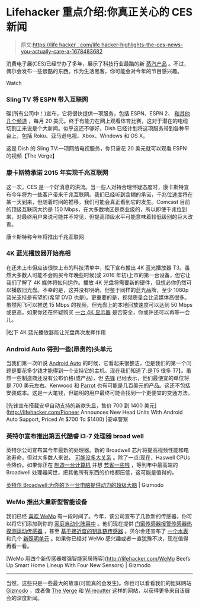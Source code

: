 # Lifehacker 重点介绍:你真正关心的 CES 新闻

> 原文:[https://life hacker . com/life hacker-highlights-the-ces-news-you-actually-care-a-1678483682](https://lifehacker.com/lifehacker-highlights-the-ces-news-you-actually-care-a-1678483682)

消费电子展(CES)已经举办了多年，展示了科技行业最酷的新 [蒸汽产品](http://gizmodo.com/the-best-new-vaporware-5875570) 。不过，偶尔会发布一些很酷的东西。作为生活黑客，你可能会对今年的节目感兴趣。

Watch

### **Sling TV 将 ESPN 带入互联网**

碟(所有公司中！)宣布，它将很快提供一项服务，包括 ESPN、ESPN 2、 [和其他几个频道](http://lifehacker.com/sling-tv-will-stream-espn-and-a-few-other-channels-fo-1677538346) ，每月 20 美元。终于有能力在网上观看体育比赛，这对于潜在的电缆切割工来说是个大新闻。似乎这还不够好，Dish 已经计划将这项服务带到各种平台上，包括 Roku、亚马逊电视、Xbox、Windows 和 OS X。

这是 Dish 的 Sling TV:一项网络电视服务，你只需花 20 美元就可以观看 ESPN 的视频【The Verge】

### **康卡斯特承诺 2015 年实现千兆互联网**

这一次，CES 是一个好消息的洪流。当一些人对持合理怀疑态度时，康卡斯特宣布今年将为一些客户带来千兆互联网。我们已经听到含糊的承诺，千兆位速度将在某一天到来，但随着时间的推移，我们可能会真正看到它的发生。Comcast 目前的顶级互联网大约是 150 Mbps，在大多数地区是商业级的，所以即使千兆位到来，对最终用户来说可能并不常见，但提高顶级水平可能意味着较低级别的巨大改善。

康卡斯特称今年将推出千兆互联网

### **4K 蓝光播放器开始亮相**

在还未上市但应该很快上市的科技清单中，松下宣布推出 4K 蓝光播放器 T3。虽然大多数人可能不会购买今年晚些时候(或 2016 年初)上市的第一台设备，但它让我们了解了 4K 媒体将如何运作。播放 4K 光盘将需要新的硬件，但想必你仍然可以播放旧光盘。不幸的是，这并没有明确，但鉴于同样的蓝光品牌，至少 1080p 蓝光支持是有望的(希望 DVD 也是)。更重要的是，视频质量会比流媒体高很多。虽然网飞可以推送 15 Mbps 的视频，但光盘上的本地回放速度可以达到 50 Mbps 或更高。如果你还在怀疑购买 [一台 4K 显示器](http://lifehacker.com/what-is-4k-and-should-i-buy-a-4k-display-right-now-1540920905) 是否安全，你或许还可以再等一会儿。

|松下 4K 蓝光播放器能让光盘再次发挥作用

### **Android Auto 得到一些(昂贵的)头单元**

当我们第一次听说 [Android Auto](http://gizmodo.com/android-auto-turns-your-dashboard-into-an-android-devic-1595838032) 的时候，它看起来很整洁，但是我们的第一个问题是要花多少钱才能得到一个支持它的主机。现在我们知道了:是T5 很多 T7】。虽然一些制造商还没有公布价格(或产品)，但 [先锋](http://www.androidpolice.com/2015/01/06/pioneer-announces-new-head-units-android-auto-support-starting-700-march/) 已经表示，他们最便宜的单位将是 700 美元左右。Kenwood 和 [Parrot](http://www.androidpolice.com/2015/01/04/parrot-announces-lollipop-powered-rnb6-head-unit-support-android-auto-carplay/) 也有可能是几百美元的产品。这还不包括安装成本。这是一大笔钱，但聪明的用户最终可能会找到一个更便宜的变通方法。

[先锋宣布搭载安卓自动支持的新款头显，售价 700 到 1400 美元](http://lifehacker.com/Pioneer Announces New Head Units With Android Auto Support, Priced At $700 To $1400) |安卓警察

### **英特尔宣布推出第五代酷睿 i3-7 处理器 broad well**

英特尔公司宣布其今年最新的处理器。新的 Broadwell 芯片将提高视频性能和电池寿命，但对大多数人来说， [可能没多大关系](http://lifehacker.com/do-i-even-need-to-care-about-processors-anymore-5891007) 。除了一点:现在，Haswell CPUs 会降价。如果你正在 [制造一台计算机](http://lifehacker.com/how-to-build-a-computer-the-complete-guide-5828747) 并想 [节省一些钱](http://lifehacker.com/how-to-save-money-when-you-build-your-own-pc-511195742) ，等到年中最高端的 Broadwell 处理器问世，把其他所有东西的价格都压低，这可能是值得的。

[英特尔 Broadwell:为你的下一台电脑提供动力的超级大脑](https://gizmodo.com/intel-broadwell-the-badass-brains-that-will-power-your-1677085964) | Gizmodo

### WeMo 推出大量新型智能设备

我们已经 [喜欢 WeMo](http://lifehacker.com/belkin-wemo-is-one-of-the-simplest-home-automation-solu-5921253) 有一段时间了。今年，该公司宣布了几款新的传感器，你可以将它们添加到你的 [家庭自动化阵容中](http://lifehacker.com/how-can-i-get-started-with-home-automation-510246491) 。他们现在提供 [门窗传感器](http://www.belkin.com/us/F7C038-Belkin/p/P-F7C038;jsessionid=2207C3E18416A46EC3A7786375412952/)[报警传感器](http://www.belkin.com/us/F7C040-Belkin/p/P-F7C040;jsessionid=2207C3E18416A46EC3A7786375412952/)[热探测运动传感器](http://www.belkin.com/us/F7C041-Belkin/p/P-F7C041;jsessionid=2207C3E18416A46EC3A7786375412952/) ，甚至 [基于接近度的钥匙链传感器](http://www.belkin.com/us/F7C039fc-Belkin/p/P-F7C039fc;jsessionid=2207C3E18416A46EC3A7786375412952/) 。贝尔金还宣布了 [一个水表](http://www.belkin.com/us/F7C042-Belkin/p/P-F7C042;jsessionid=2207C3E18416A46EC3A7786375412952/) 和几个 [新照明单元](http://www.belkin.com/us/pressreleases/8801860289596/) 。如果你已经对 WeMo 感兴趣或者一直犹豫不决，现在值得再看一看。

[WeMo 用四个新传感器增强智能家居阵容](http://lifehacker.com/WeMo Beefs Up Smart Home Lineup With Four New Sensors) | Gizmodo

* * *

当然，这些只是一些最大的故事(可能真的会发生)。你也可以看看我们的姐妹网站 [Gizmodo](http://ces.gizmodo.com/) ，或者像 [The Verge](http://www.theverge.com/tag/ces-2015) 和 [Wirecutter](http://thewirecutter.com/2015/01/things-we-like-for-2015-a-realists-guide-to-ces/) 这样的网站，以获得更多来自该展会的深度新闻。